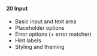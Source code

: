#### 20 Input
- Basic input and text area
- Placeholder options
- Error options (+ error matcher)
- Hint labels
- Styling and theming